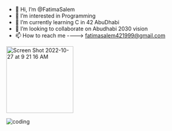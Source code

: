 - 👋 Hi, I’m @FatimaSalem
- 👀 I’m interested in Programming 
- 🌱 I’m currently learning C in 42 AbuDhabi 
- 💞️ I’m looking to collaborate on Abudhabi 2030 vision
- 📫 How to reach me ----> fatimasalem421999@gmail.com

<img width="176" alt="Screen Shot 2022-10-27 at 9 21 16 AM" src="https://user-images.githubusercontent.com/106735363/198198616-80b74ae7-a934-4b79-8e63-98bcd6c4481c.png">

![coding](https://user-images.githubusercontent.com/106735363/198196546-2ccdd135-af44-40c8-bfe6-ac4b9c14791d.gif)

<!---
FatimaSalem/FatimaSalem is a ✨ special ✨ repository because its `README.md` (this file) appears on your GitHub profile.
You can click the Preview link to take a look at your changes.
--->

